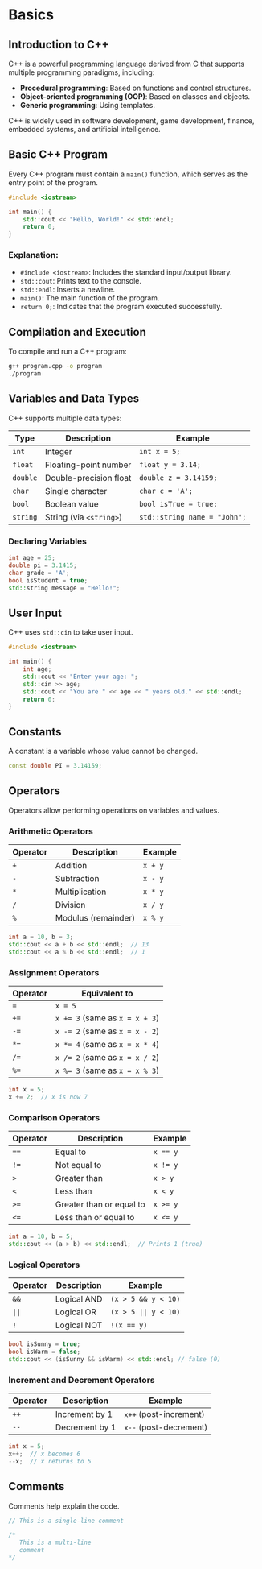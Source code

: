 # Basics

## Introduction to C++
C++ is a powerful programming language derived from C that supports multiple programming paradigms, including:  
- **Procedural programming**: Based on functions and control structures.  
- **Object-oriented programming (OOP)**: Based on classes and objects.  
- **Generic programming**: Using templates.  

C++ is widely used in software development, game development, finance, embedded systems, and artificial intelligence.  

## Basic C++ Program
Every C++ program must contain a `main()` function, which serves as the entry point of the program.  

```cpp
#include <iostream>

int main() {
    std::cout << "Hello, World!" << std::endl;
    return 0;
}
```

### Explanation:
- `#include <iostream>`: Includes the standard input/output library.
- `std::cout`: Prints text to the console.
- `std::endl`: Inserts a newline.
- `main()`: The main function of the program.
- `return 0;`: Indicates that the program executed successfully.

## Compilation and Execution
To compile and run a C++ program:

```sh
g++ program.cpp -o program
./program
```

## Variables and Data Types
C++ supports multiple data types:

| Type       | Description             | Example        |
|------------|-------------------------|----------------|
| `int`      | Integer                  | `int x = 5;`   |
| `float`    | Floating-point number     | `float y = 3.14;` |
| `double`   | Double-precision float    | `double z = 3.14159;` |
| `char`     | Single character          | `char c = 'A';` |
| `bool`     | Boolean value             | `bool isTrue = true;` |
| `string`   | String (via `<string>`)   | `std::string name = "John";` |

### Declaring Variables
```cpp
int age = 25;
double pi = 3.1415;
char grade = 'A';
bool isStudent = true;
std::string message = "Hello!";
```

## User Input
C++ uses `std::cin` to take user input.

```cpp
#include <iostream>

int main() {
    int age;
    std::cout << "Enter your age: ";
    std::cin >> age;
    std::cout << "You are " << age << " years old." << std::endl;
    return 0;
}
```

## Constants
A constant is a variable whose value cannot be changed.

```cpp
const double PI = 3.14159;
```

## Operators
Operators allow performing operations on variables and values.

### Arithmetic Operators
| Operator | Description | Example |
|----------|------------|---------|
| `+`      | Addition   | `x + y` |
| `-`      | Subtraction | `x - y` |
| `*`      | Multiplication | `x * y` |
| `/`      | Division   | `x / y` |
| `%`      | Modulus (remainder) | `x % y` |

```cpp
int a = 10, b = 3;
std::cout << a + b << std::endl;  // 13
std::cout << a % b << std::endl;  // 1
```

### Assignment Operators
| Operator | Equivalent to |
|----------|--------------|
| `=`      | `x = 5` |
| `+=`     | `x += 3` (same as `x = x + 3`) |
| `-=`     | `x -= 2` (same as `x = x - 2`) |
| `*=`     | `x *= 4` (same as `x = x * 4`) |
| `/=`     | `x /= 2` (same as `x = x / 2`) |
| `%=`     | `x %= 3` (same as `x = x % 3`) |

```cpp
int x = 5;
x += 2;  // x is now 7
```

### Comparison Operators
| Operator | Description | Example |
|----------|------------|---------|
| `==`     | Equal to   | `x == y` |
| `!=`     | Not equal to | `x != y` |
| `>`      | Greater than | `x > y` |
| `<`      | Less than  | `x < y` |
| `>=`     | Greater than or equal to | `x >= y` |
| `<=`     | Less than or equal to | `x <= y` |

```cpp
int a = 10, b = 5;
std::cout << (a > b) << std::endl;  // Prints 1 (true)
```

### Logical Operators
| Operator | Description | Example               |
|----------|-------------|-----------------------|
| `&&`     | Logical AND | `(x > 5 && y < 10)`   |
| `\|\|`   | Logical OR  | `(x > 5 \|\| y < 10)` |
| `!`      | Logical NOT | `!(x == y)`           |

```cpp
bool isSunny = true;
bool isWarm = false;
std::cout << (isSunny && isWarm) << std::endl; // false (0)
```

### Increment and Decrement Operators
| Operator | Description | Example |
|----------|------------|---------|
| `++`     | Increment by 1 | `x++` (post-increment) |
| `--`     | Decrement by 1 | `x--` (post-decrement) |

```cpp
int x = 5;
x++;  // x becomes 6
--x;  // x returns to 5
```

## Comments
Comments help explain the code.

```cpp
// This is a single-line comment

/*
   This is a multi-line
   comment
*/
```
